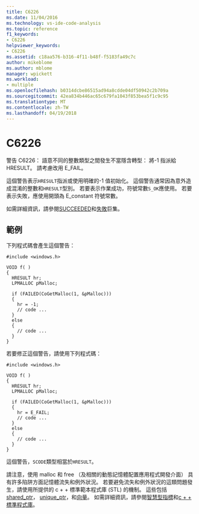 ```yaml
---
title: C6226
ms.date: 11/04/2016
ms.technology: vs-ide-code-analysis
ms.topic: reference
f1_keywords:
- C6226
helpviewer_keywords:
- C6226
ms.assetid: c18aa576-b316-4f11-b48f-f5183fa49c7c
author: mikeblome
ms.author: mblome
manager: wpickett
ms.workload:
- multiple
ms.openlocfilehash: b0314dcbe86515ad94a8cdde04df50942c2b709a
ms.sourcegitcommit: 42ea834b446ac65c679fa1043f853bea5f1c9c95
ms.translationtype: MT
ms.contentlocale: zh-TW
ms.lasthandoff: 04/19/2018
---
```

# <a name="c6226"></a>C6226
警告 C6226： 語意不同的整數類型之間發生不當隱含轉型： 將-1 指派給 HRESULT。 請考慮改用 E_FAIL。

 這個警告表示`HRESULT`指派或使用明確的-1 值初始化。 這個警告通常因為意外造成混淆的整數和`HRESULT`型別。 若要表示作業成功，符號常數`S_OK`應使用。 若要表示失敗，應使用開頭為 E_constant 符號常數。

 如需詳細資訊，請參閱[SUCCEEDED](http://go.microsoft.com/fwlink/?LinkId=92738)和[失敗](ms-help://MS.VSCC.2003/MS.MSDNQTR.2003FEB.1033/com/htm/error_899v.htm)巨集。

## <a name="example"></a>範例
 下列程式碼會產生這個警告：

```
#include <windows.h>

VOID f( )
{
  HRESULT hr;
  LPMALLOC pMalloc;

  if (FAILED(CoGetMalloc(1, &pMalloc)))
  {
    hr = -1;
    // code ...
  }
  else
  {
    // code ...
  }
}
```

 若要修正這個警告，請使用下列程式碼：

```
#include <windows.h>

VOID f( )
{
  HRESULT hr;
  LPMALLOC pMalloc;

  if (FAILED(CoGetMalloc(1, &pMalloc)))
  {
    hr = E_FAIL;
    // code ...
  }
  else
  {
    // code ...
  }
}
```

 這個警告，`SCODE`類型相當於`HRESULT`。

 請注意，使用 malloc 和 free （及相關的動態記憶體配置應用程式開發介面） 具有許多陷阱方面記憶體流失和例外狀況。 若要避免流失和例外狀況的這類問題發生，請使用所提供的 c + + 標準範本程式庫 (STL) 的機制。 這些包括[shared_ptr](/cpp/standard-library/shared-ptr-class)， [unique_ptr](/cpp/standard-library/unique-ptr-class)，和[向量](/cpp/standard-library/vector)。 如需詳細資訊，請參閱[智慧型指標](/cpp/cpp/smart-pointers-modern-cpp)和[c + + 標準程式庫](/cpp/standard-library/cpp-standard-library-reference)。